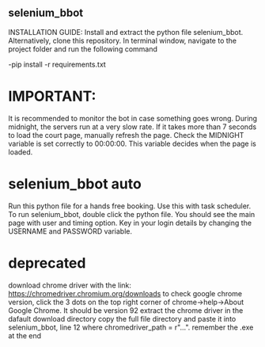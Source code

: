 ## selenium_bbot
INSTALLATION GUIDE:
Install and extract the python file selenium_bbot. Alternatively, clone this repository.
In terminal window, navigate to the project folder and run the following command

  -pip install -r requirements.txt
  
# IMPORTANT:
It is recommended to monitor the bot in case something goes wrong.
During midnight, the servers run at a very slow rate. If it takes more than 7 seconds to load the court page, manually refresh the page.
Check the MIDNIGHT variable is set correctly to 00:00:00. This variable decides when the page is loaded.

# selenium_bbot auto
Run this python file for a hands free booking. Use this with task scheduler. 
To run selenium_bbot, double click the python file. You should see the main page with user and timing option.
Key in your login details by changing the USERNAME and PASSWORD variable.

# deprecated
download chrome driver with the link: https://chromedriver.chromium.org/downloads
to check google chrome version, click the 3 dots on the top right corner of chrome->help->About Google Chrome. It should be version 92
extract the chrome driver in the dafault download directory
copy the full file directory and paste it into selenium_bbot, line 12 where chromedriver_path = r"...". remember the .exe at the end

